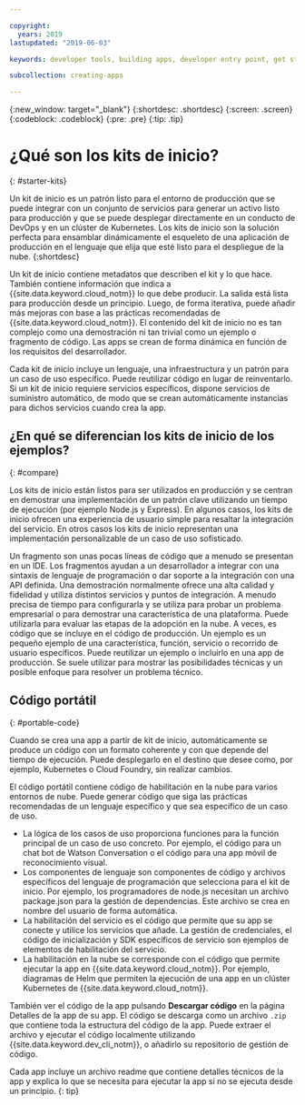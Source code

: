 ```yaml
---

copyright:
  years: 2019
lastupdated: "2019-06-03"

keywords: developer tools, building apps, developer entry point, get started coding, starter kit

subcollection: creating-apps

---
```

{:new_window: target="_blank"}
{:shortdesc: .shortdesc}
{:screen: .screen}
{:codeblock: .codeblock}
{:pre: .pre}
{:tip: .tip}

# ¿Qué son los kits de inicio?
{: #starter-kits}

Un kit de inicio es un patrón listo para el entorno de producción que se puede integrar con un conjunto de servicios para generar un activo listo para producción y que se puede desplegar directamente en un conducto de DevOps y en un clúster de Kubernetes. Los kits de inicio son la solución perfecta para ensamblar dinámicamente el esqueleto de una aplicación de producción en el lenguaje que elija que esté listo para el despliegue de la nube. 
{:shortdesc}

Un kit de inicio contiene metadatos que describen el kit y lo que hace. También contiene información que indica a {{site.data.keyword.cloud_notm}} lo que debe producir. La salida está lista para producción desde un principio. Luego, de forma iterativa, puede añadir más mejoras con base a las prácticas recomendadas de {{site.data.keyword.cloud_notm}}. El contenido del kit de inicio no es tan complejo como una demostración ni tan trivial como un ejemplo o fragmento de código. Las apps se crean de forma dinámica en función de los requisitos del desarrollador.

Cada kit de inicio incluye un lenguaje, una infraestructura y un patrón para un caso de uso específico. Puede reutilizar código en lugar de reinventarlo. Si un kit de inicio requiere servicios específicos, dispone servicios de suministro automático, de modo que se crean automáticamente instancias para dichos servicios cuando crea la app.

## ¿En qué se diferencian los kits de inicio de los ejemplos?
{: #compare}

Los kits de inicio están listos para ser utilizados en producción y se centran en demostrar una implementación de un patrón clave utilizando un tiempo de ejecución (por ejemplo Node.js y Express). En algunos casos, los kits de inicio ofrecen una experiencia de usuario simple para resaltar la integración del servicio. En otros casos los kits de inicio representan una implementación personalizable de un caso de uso sofisticado.

Un fragmento son unas pocas líneas de código que a menudo se presentan en un IDE. Los fragmentos ayudan a un desarrollador a integrar con una sintaxis de lenguaje de programación o dar soporte a la integración con una API definida. Una demostración normalmente ofrece una alta calidad y fidelidad y utiliza distintos servicios y puntos de integración. A menudo precisa de tiempo para configurarla y se utiliza para probar un problema empresarial o para demostrar una característica de una plataforma. Puede utilizarla para evaluar las etapas de la adopción en la nube. A veces, es código que se incluye en el código de producción. Un ejemplo es un pequeño ejemplo de una característica, función, servicio o recorrido de usuario específicos. Puede reutilizar un ejemplo o incluirlo en una app de producción. Se suele utilizar para mostrar las posibilidades técnicas y un posible enfoque para resolver un problema técnico.

## Código portátil
{: #portable-code}

Cuando se crea una app a partir de kit de inicio, automáticamente se produce un código con un formato coherente y con que depende del tiempo de ejecución. Puede desplegarlo en el destino que desee como, por ejemplo, Kubernetes o Cloud Foundry, sin realizar cambios.

El código portátil contiene código de habilitación en la nube para varios entornos de nube. Puede generar código que siga las prácticas recomendadas de un lenguaje específico y que sea específico de un caso de uso. 

* La lógica de los casos de uso proporciona funciones para la función principal de un caso de uso concreto. Por ejemplo, el código para un chat bot de Watson Conversation o el código para una app móvil de reconocimiento visual.
* Los componentes de lenguaje son componentes de código y archivos específicos del lenguaje de programación que selecciona para el kit de inicio. Por ejemplo, los programadores de node.js necesitan un archivo package.json para la gestión de dependencias. Este archivo se crea en nombre del usuario de forma automática.
* La habilitación del servicio es el código que permite que su app se conecte y utilice los servicios que añade. La gestión de credenciales, el código de inicialización y SDK específicos de servicio son ejemplos de elementos de habilitación del servicio.
* La habilitación en la nube se corresponde con el código que permite ejecutar la app en {{site.data.keyword.cloud_notm}}. Por ejemplo, diagramas de Helm que permiten la ejecución de una app en un clúster Kubernetes de {{site.data.keyword.cloud_notm}}.

También ver el código de la app pulsando **Descargar código** en la página Detalles de la app de su app. El código se descarga como un archivo `.zip` que contiene toda la estructura del código de la app. Puede extraer el archivo y ejecutar el código localmente utilizando {{site.data.keyword.dev_cli_notm}}, o añadirlo su repositorio de gestión de código.

Cada app incluye un archivo readme que contiene detalles técnicos de la app y explica lo que se necesita para ejecutar la app si no se ejecuta desde un principio.
{: tip}
